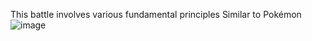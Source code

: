 This battle involves various fundamental principles
Similar to Pokémon
![image](https://github.com/giqis/-/assets/134052494/fe19ea69-2b97-45ad-be6f-ecf972f8ae3b)




